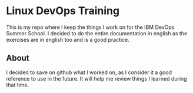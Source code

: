 # Linux DevOps Training

This is my repo where I keep the things I work on for the IBM DevOps Summer School. I decided to do the entire documentation in english as the exercises are in english too and is a good practice.

## About

I decided to save on github what I worked on, as I consider it a good reference to use in the future. It will help me review things I learned during that time.
